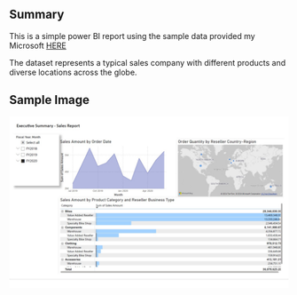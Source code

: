 ## Summary
This is a simple power BI report using the sample data provided my Microsoft [HERE](https://github.com/microsoft/powerbi-desktop-samples/blob/main/AdventureWorks%20Sales%20Sample/AdventureWorks%20Sales.xlsx)

The dataset represents a typical sales company with different products and diverse locations across the globe.

## Sample Image
![Power BI Dashboard](/sales%20report/dashboard.jpg)